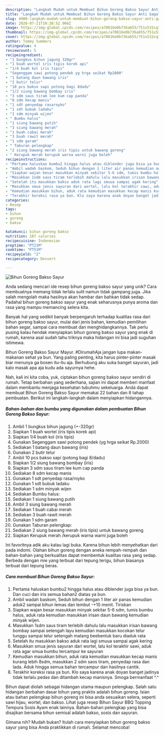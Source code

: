```yaml
---
description: "Langkah Mudah untuk Membuat Bihun Goreng Bakso Sayur Anti Gagal"
title: "Langkah Mudah untuk Membuat Bihun Goreng Bakso Sayur Anti Gagal"
slug: 4900-langkah-mudah-untuk-membuat-bihun-goreng-bakso-sayur-anti-gagal
date: 2020-07-21T10:38:52.966Z
image: https://img-global.cpcdn.com/recipes/a70816e0b736a655/751x532cq70/bihun-goreng-bakso-sayur-foto-resep-utama.jpg
thumbnail: https://img-global.cpcdn.com/recipes/a70816e0b736a655/751x532cq70/bihun-goreng-bakso-sayur-foto-resep-utama.jpg
cover: https://img-global.cpcdn.com/recipes/a70816e0b736a655/751x532cq70/bihun-goreng-bakso-sayur-foto-resep-utama.jpg
author: Tommy Summers
ratingvalue: 4
reviewcount: 5
recipeingredient:
- "1 bungkus bihun jagung 320gr"
- "1 buah wortel iris tipis korek api"
- "1/4 buah kol iris tipis"
- "Segenggam sawi potong pendek yg hrga seikat Rp2000"
- "1 batang daun bawang iris"
- "2 butir telur"
- "10 pcs bakso sapi potong bagi 8dadu"
- "1/2 siung bawang bombay iris"
- "3 sdm saus tiram lee kum cap panda"
- "8 sdm kecap manis"
- "1 sdt penyedap rasaroyko"
- "1 sdt bubuk ladaku"
- "1 sdm minyak wijen"
- " Bumbu halus"
- "1 siung bawang putih"
- "3 siung bawang merah"
- "1 buah cabai merah"
- "3 buah rawit merah"
- "1 sdm garam"
- " Taburan pelengkap"
- "2 siung bawang merah iris tipis untuk bawang goreng"
- " Kerupuk merah kerupuk warna warni juga boleh"
recipeinstructions:
- "Pertama haluskan bumbu2 hingga halus atau diblender juga bisa ya bun. Dan cuci dan iris semua bahan2 diatas ya bun."
- "Ambil wadah baskom, Seduh bihun dengan 1 liter air panas kemudian aduk2 sampai bihun lemas dan lembut -+10 menit. Tiriskan"
- "Siapkan wajan besar masukkan minyak sekitar 5-6 sdm, tumis bumbu halus, aduk rata kemudian masukkan irisan daun bawang kemudian minyak wijen."
- "Masukkan 1sdm saus tiram terlebih dahulu lalu masukkan irisan bawang bombay sampai setengah layu kemudian masukkan kocokan telur tunggu sampai telur setengah matang beebentuk baru diaduk rata"
- "Setelah itu masukkan bakso aduk rata lagi smuua sampai agak kering"
- "Masukkan smua jenis sayuran dari wortel, lalu kol terakhir sawi, aduk rata agar smua bumbu tercampur ke sayuran"
- "Kemudian masukkan bihun, aduk rata kemudian masukkan kecap manis kurang lebih 8sdm, masukkan 2 sdm saos tiram, penyedap rasa dan lada. Aduk hingga semua bahan tercampur dan hasilnya cantik."
- "Terakhir koreksi rasa ya bun. Klo saya karena anak doyan banget jadinya tidak terlalu pedas dan ditambah kecap manisnya. Smoga bermanfaat ^.^"
categories:
- Resep
tags:
- bihun
- goreng
- bakso

katakunci: bihun goreng bakso 
nutrition: 287 calories
recipecuisine: Indonesian
preptime: "PT21M"
cooktime: "PT51M"
recipeyield: "2"
recipecategory: Dessert

---
```



![Bihun Goreng Bakso Sayur](https://img-global.cpcdn.com/recipes/a70816e0b736a655/751x532cq70/bihun-goreng-bakso-sayur-foto-resep-utama.jpg)

Anda sedang mencari ide resep bihun goreng bakso sayur yang unik? Cara membuatnya memang tidak terlalu sulit namun tidak gampang juga. Jika salah mengolah maka hasilnya akan hambar dan bahkan tidak sedap. Padahal bihun goreng bakso sayur yang enak seharusnya punya aroma dan rasa yang mampu memancing selera kita.

Banyak hal yang sedikit banyak berpengaruh terhadap kualitas rasa dari bihun goreng bakso sayur, mulai dari jenis bahan, kemudian pemilihan bahan segar, sampai cara membuat dan menghidangkannya. Tak perlu pusing kalau hendak menyiapkan bihun goreng bakso sayur yang enak di rumah, karena asal sudah tahu triknya maka hidangan ini bisa jadi suguhan istimewa.

Bihun Goreng Bakso Sayur Mayur. #DirumahAja jangan lupa makan-makanan sehat ya bun. Yang paling penting, kita harus pinter-pinter masak biar menunya ga bosen itu-itu aja. Berhubung aku suka banget sayuran, jadi kalo masak apa aja kudu ada sayurnya hehe.


Nah, kali ini kita coba, yuk, ciptakan bihun goreng bakso sayur sendiri di rumah. Tetap berbahan yang sederhana, sajian ini dapat memberi manfaat dalam membantu menjaga kesehatan tubuhmu sekeluarga. Anda dapat membuat Bihun Goreng Bakso Sayur memakai 22 bahan dan 8 tahap pembuatan. Berikut ini langkah-langkah dalam menyiapkan hidangannya.

<!--inarticleads1-->

##### Bahan-bahan dan bumbu yang digunakan dalam pembuatan Bihun Goreng Bakso Sayur:

1. Ambil 1 bungkus bihun jagung (+-320gr)
1. Siapkan 1 buah wortel (iris tipis korek api)
1. Siapkan 1/4 buah kol (iris tipis)
1. Gunakan Segenggam sawi potong pendek (yg hrga seikat Rp.2000)
1. Sediakan 1 batang daun bawang (iris)
1. Gunakan 2 butir telur
1. Ambil 10 pcs bakso sapi (potong bagi 8/dadu)
1. Siapkan 1/2 siung bawang bombay (iris)
1. Siapkan 3 sdm saus tiram lee kum cap panda
1. Sediakan 8 sdm kecap manis
1. Gunakan 1 sdt penyedap rasa/royko
1. Gunakan 1 sdt bubuk ladaku
1. Sediakan 1 sdm minyak wijen
1. Sediakan  Bumbu halus:
1. Sediakan 1 siung bawang putih
1. Ambil 3 siung bawang merah
1. Sediakan 1 buah cabai merah
1. Sediakan 3 buah rawit merah
1. Gunakan 1 sdm garam
1. Gunakan  Taburan pelengkap:
1. Sediakan 2 siung bawang merah (iris tipis) untuk bawang goreng
1. Siapkan  Kerupuk merah /kerupuk warna warni juga boleh


Ini favoritnya adik aku kalau lagi buka. Karena bihun lebih menyehatkan dari pada indomi. Olahan bihun goreng dengan aneka rempah-rempah dan bahan-bahan yang berkualitas dapat membentuk kualitas rasa yang sedap. Berbeda dengan mie yang terbuat dari tepung terigu, bihun biasanya terbuat dari tepung beras. 

<!--inarticleads2-->

##### Cara membuat Bihun Goreng Bakso Sayur:

1. Pertama haluskan bumbu2 hingga halus atau diblender juga bisa ya bun. Dan cuci dan iris semua bahan2 diatas ya bun.
1. Ambil wadah baskom, Seduh bihun dengan 1 liter air panas kemudian aduk2 sampai bihun lemas dan lembut -+10 menit. Tiriskan
1. Siapkan wajan besar masukkan minyak sekitar 5-6 sdm, tumis bumbu halus, aduk rata kemudian masukkan irisan daun bawang kemudian minyak wijen.
1. Masukkan 1sdm saus tiram terlebih dahulu lalu masukkan irisan bawang bombay sampai setengah layu kemudian masukkan kocokan telur tunggu sampai telur setengah matang beebentuk baru diaduk rata
1. Setelah itu masukkan bakso aduk rata lagi smuua sampai agak kering
1. Masukkan smua jenis sayuran dari wortel, lalu kol terakhir sawi, aduk rata agar smua bumbu tercampur ke sayuran
1. Kemudian masukkan bihun, aduk rata kemudian masukkan kecap manis kurang lebih 8sdm, masukkan 2 sdm saos tiram, penyedap rasa dan lada. Aduk hingga semua bahan tercampur dan hasilnya cantik.
1. Terakhir koreksi rasa ya bun. Klo saya karena anak doyan banget jadinya tidak terlalu pedas dan ditambah kecap manisnya. Smoga bermanfaat ^.^


Bihun dapat diolah sebagai hidangan utama maupun pelengkap. Salah satu hidangan berbahan dasar bihun yang praktis adalah bihun goreng. Isian atau bahan pelengkap bihun goreng ini bisa anda sesuaikan selera, seperti sawi hijau, wortel, dan bakso. Lihat juga resep Bihun Sayur BBQ Topping Tempura Sosis Ayam enak lainnya. Bahan-bahan pelengkap yang bisa disajikan bersama bihun semisal adalah bakso, sosis dan sayuran. 

Gimana nih? Mudah bukan? Itulah cara menyiapkan bihun goreng bakso sayur yang bisa Anda praktikkan di rumah. Selamat mencoba!
